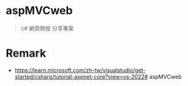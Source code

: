 # aspMVCweb
> c# 網頁開發 分享專案

# Remark
- https://learn.microsoft.com/zh-tw/visualstudio/get-started/csharp/tutorial-aspnet-core?view=vs-2022# aspMVCweb

